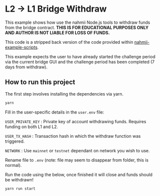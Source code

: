 # L2 -> L1 Bridge Withdraw

This example shows how use the nahmii Node.js tools to withdraw funds from the bridge contract. **THIS IS FOR EDUCATIONAL PURPOSES ONLY AND AUTHOR IS NOT LIABLE FOR LOSS OF FUNDS.**

This code is a stripped back version of the code provided within [nahmii-example-scripts](https://github.com/nahmii-community/nahmii-examples-scripts).

This example expects the user to have already started the challenge period via the current bridge GUI and the challenge period has been completed (7 days from withdraw).

## How to run this project

The first step involves installing the dependencies via yarn.

```sh
yarn
```

Fill in the user-specific details in the `user.env` file:

`USER_PRIVATE_KEY` : Private key of account withdrawing funds. Requires funding on both L1 and L2.

`USER_TX_HASH` : Transaction hash in which the withdraw function was triggered.

`NETWORK` : Use `mainnet` or `testnet` dependant on network you wish to use.

Rename file to `.env` (note: file may seem to disappear from folder, this is normal).

Run the code using the below, once finished it will close and funds should be withdrawn!

```sh
yarn run start
```
